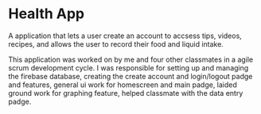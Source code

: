 # Health App

A application that lets a user create an account to accsess tips, videos, recipes, and allows the user to record their food and liquid intake.

This application was worked on by me and four other classmates in a agile scrum development cycle. I was responsible for setting up and managing the firebase database, creating the create account and login/logout padge and features, general ui work for homescreen and main padge, laided ground work for graphing feature, helped classmate with the data entry padge.